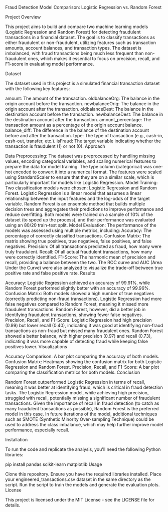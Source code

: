 Fraud Detection Model Comparison: Logistic Regression vs. Random Forest

Project Overview

This project aims to build and compare two machine learning models (Logistic Regression and Random Forest) for detecting fraudulent transactions in a financial dataset. The goal is to classify transactions as either fraudulent or non-fraudulent, utilizing features such as transaction amounts, account balances, and transaction types. The dataset is imbalanced, with fraud transactions being much less frequent than non-fraudulent ones, which makes it essential to focus on precision, recall, and F1-score in evaluating model performance.

Dataset

The dataset used in this project is a simulated financial transaction dataset with the following key features:

amount: The amount of the transaction.
oldbalanceOrg: The balance in the origin account before the transaction.
newbalanceOrig: The balance in the origin account after the transaction.
oldbalanceDest: The balance in the destination account before the transaction.
newbalanceDest: The balance in the destination account after the transaction.
amount_percentage: The transaction amount as a percentage of the origin account balance.
balance_diff: The difference in the balance of the destination account before and after the transaction.
type: The type of transaction (e.g., cash-in, cash-out, transfer, etc.).
isFraud: The target variable indicating whether the transaction is fraudulent (1) or not (0).
Approach

Data Preprocessing:
The dataset was preprocessed by handling missing values, encoding categorical variables, and scaling numerical features to prepare the data for model training.
The type column (categorical) was one-hot encoded to convert it into a numerical format.
The features were scaled using StandardScaler to ensure that they are on a similar scale, which is particularly important for models like Logistic Regression.
Model Training:
Two classification models were chosen: Logistic Regression and Random Forest.
Logistic Regression is a linear model that assumes a linear relationship between the input features and the log-odds of the target variable.
Random Forest is an ensemble method that builds multiple decision trees and aggregates their predictions to improve performance and reduce overfitting.
Both models were trained on a sample of 10% of the dataset (to speed up the process), and their performance was evaluated using an 80/20 train-test split.
Model Evaluation:
The performance of the models was assessed using multiple metrics, including:
Accuracy: The percentage of correctly classified transactions.
Confusion Matrix: The matrix showing true positives, true negatives, false positives, and false negatives.
Precision: Of all transactions predicted as fraud, how many were truly fraudulent.
Recall: Of all actual fraudulent transactions, how many were correctly identified.
F1-Score: The harmonic mean of precision and recall, providing a balance between the two.
The ROC curve and AUC (Area Under the Curve) were also analyzed to visualize the trade-off between true positive rate and false positive rate.
Results

Accuracy:
Logistic Regression achieved an accuracy of 99.91%, while Random Forest performed slightly better with an accuracy of 99.96%.
Confusion Matrix:
Both models showed a high number of true negatives (correctly predicting non-fraud transactions).
Logistic Regression had more false negatives compared to Random Forest, meaning it missed more fraudulent transactions.
Random Forest, however, did a better job in identifying fraudulent transactions, showing fewer false negatives.
Precision, Recall, and F1-Score:
Logistic Regression had high precision (0.99) but lower recall (0.40), indicating it was good at identifying non-fraud transactions as non-fraud but missed many fraudulent ones.
Random Forest showed a better balance, with higher precision (0.97) and recall (0.73), indicating it was more capable of detecting fraud while keeping false positives lower.
Visualizations

Accuracy Comparison: A bar plot comparing the accuracy of both models.
Confusion Matrix: Heatmaps showing the confusion matrix for both Logistic Regression and Random Forest.
Precision, Recall, and F1-Score: A bar plot comparing the classification metrics for both models.
Conclusion

Random Forest outperformed Logistic Regression in terms of recall, meaning it was better at identifying fraud, which is critical in fraud detection tasks.
The Logistic Regression model, while achieving high precision, struggled with recall, potentially missing a significant number of fraudulent transactions.
Given the importance of recall in fraud detection (to catch as many fraudulent transactions as possible), Random Forest is the preferred model in this case.
In future iterations of the model, additional techniques such as SMOTE (Synthetic Minority Over-sampling Technique) could be used to address the class imbalance, which may help further improve model performance, especially recall.

Installation

To run the code and replicate the analysis, you'll need the following Python libraries:

pip install pandas scikit-learn matplotlib
Usage

Clone this repository.
Ensure you have the required libraries installed.
Place your engineered_transactions.csv dataset in the same directory as the script.
Run the script to train the models and generate the evaluation plots.
License

This project is licensed under the MIT License - see the LICENSE file for details.
